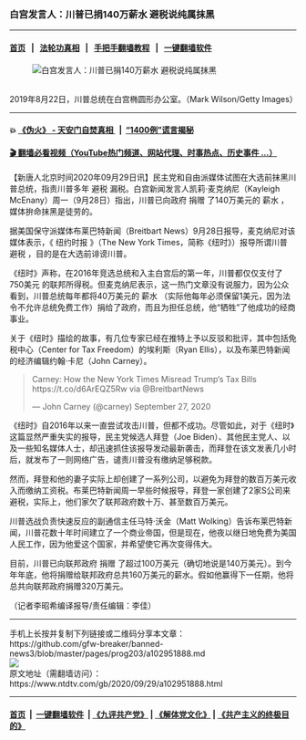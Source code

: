 ### 白宫发言人：川普已捐140万薪水 避税说纯属抹黑
------------------------

#### [首页](https://github.com/gfw-breaker/banned-news3/blob/master/README.md) &nbsp;&nbsp;|&nbsp;&nbsp; [法轮功真相](https://github.com/begood0513/basic/blob/master/README.md)  &nbsp;&nbsp;|&nbsp;&nbsp; [手把手翻墙教程](https://github.com/gfw-breaker/guides/wiki)  &nbsp;&nbsp;|&nbsp;&nbsp; [一键翻墙软件](https://github.com/gfw-breaker/nogfw/blob/master/README.md)  



<div><div class="featured_image">
 <figure>
  <img alt="白宫发言人：川普已捐140万薪水 避税说纯属抹黑" src="https://i.ntdtv.com/assets/uploads/2020/09/8-26-800x450.jpg"/>
 </figure><br/>
 <span class="caption">
  2019年8月22日，川普总统在白宫椭圆形办公室。（Mark Wilson/Getty Images）
 </span>
</div>
</div><hr/>

#### 💥 [《伪火》 - 天安门自焚真相 ](http://158.247.195.190:10000/videos/blog/weihuo.html)&nbsp; |&nbsp; [“1400例”谎言揭秘  ](http://158.247.195.190:10000/videos/blog/jiexi1400.html)

#### [ 🎬  翻墙必看视频（YouTube热门频道、网站代理、时事热点、历史事件 ...）](https://github.com/gfw-breaker/links/blob/master/banned.md)

<div><div class="post_content" itemprop="articleBody">
 <p>
  【新唐人北京时间2020年09月29日讯】民主党和自由派媒体试图在大选前抹黑川普总统，指责川普多年
  <ok href="https://www.ntdtv.com/gb/避税.htm">
   避税
  </ok>
  漏税。白宫新闻发言人凯莉·麦克纳尼（Kayleigh McEnany）周一（9月28日）指出，川普已向政府
  <ok href="https://www.ntdtv.com/gb/捐赠.htm">
   捐赠
  </ok>
  了140万美元的
  <ok href="https://www.ntdtv.com/gb/薪水.htm">
   薪水
  </ok>
  ，媒体拚命抹黑是徒劳的。
 </p>
 <p>
  据美国保守派媒体布莱巴特新闻（Breitbart News）9月28日报导，麦克纳尼对该媒体表示，《
  <ok href="https://www.ntdtv.com/gb/纽约时报.htm">
   纽约时报
  </ok>
  》（The New York Times，简称《纽时》）报导所谓川普
  <ok href="https://www.ntdtv.com/gb/避税.htm">
   避税
  </ok>
  ，目的是在大选前诽谤川普。
 </p>
 <p>
  《纽时》声称，在2016年竞选总统和入主白宫后的第一年，川普都仅仅支付了
  <ok href="https://www.ntdtv.com/gb/750美元.htm">
   750美元
  </ok>
  的联邦所得税。但麦克纳尼表示，这一热门文章没有说服力，因为公众看到，川普总统每年都将40万美元的
  <ok href="https://www.ntdtv.com/gb/薪水.htm">
   薪水
  </ok>
  （实际他每年必须保留1美元，因为法令不允许总统免费工作）捐给了政府，而且为担任总统，他“牺牲”了他成功的经商事业。
 </p>
 <p>
  关于《纽时》描绘的故事，有几位专家已经在推特上予以反驳和批评，其中包括免税中心（Center for Tax Freedom）的埃利斯（Ryan Ellis），以及布莱巴特新闻的经济编辑约翰·卡尼（John Carney）。
 </p>
 <blockquote class="twitter-tweet">
  <p dir="ltr" lang="en">
   Carney: How the New York Times Misread Trump‘s Tax Bills
   <ok href="https://t.co/d6ArEQZ5Rw">
    https://t.co/d6ArEQZ5Rw
   </ok>
   via
   <ok href="https://twitter.com/BreitbartNews?ref_src=twsrc%5Etfw">
    @BreitbartNews
   </ok>
  </p>
  <p>
   — John Carney (@carney)
   <ok href="https://twitter.com/carney/status/1310351247455776769?ref_src=twsrc%5Etfw">
    September 27, 2020
   </ok>
  </p>
 </blockquote>
 <p>
  <script async="" charset="utf-8" src="https://platform.twitter.com/widgets.js">
  </script>
 </p>
 <p>
  <p>
   《纽时》自2016年以来一直尝试攻击川普，但都不成功。尽管如此，对于《纽时》这篇显然严重失实的报导，民主党候选人拜登（Joe Biden）、其他民主党人、以及一些知名媒体人士，却迅速抓住该报导发动最新袭击，而拜登在该文发表几小时后，就发布了一则网络广告，谴责川普没有缴纳足够税款。
  </p>
  <p>
   然而，拜登和他的妻子实际上却创建了一系列公司，以避免为拜登的数百万美元收入而缴纳工资税。布莱巴特新闻周一早些时候报导，拜登一家创建了2家S公司来避税，实际上，他们家欠了联邦政府数十万、甚至数百万美元。
  </p>
  <p>
   川普选战负责快速反应的副通信主任马特·沃金（Matt Wolking）告诉布莱巴特新闻，川普花数十年时间建立了一个商业帝国，但是现在，他夜以继日地免费为美国人民工作，因为他爱这个国家，并希望使它再次变得伟大。
  </p>
  <p>
   目前，川普已向联邦政府
   <ok href="https://www.ntdtv.com/gb/捐赠.htm">
    捐赠
   </ok>
   了超过100万美元（确切地说是140万美元）。到今年年底，他将捐赠给联邦政府总共160万美元的薪水。假如他赢得下一任期，他将总共向联邦政府捐赠320万美元。
  </p>
  <p>
   （记者李昭希编译报导/责任编辑：李佳）
  </p>
  <div class="single_ad">
  </div>
 </p>
</div>
</div>
<hr/>
手机上长按并复制下列链接或二维码分享本文章：<br/>
https://github.com/gfw-breaker/banned-news3/blob/master/pages/prog203/a102951888.md <br/>
<a href='https://github.com/gfw-breaker/banned-news3/blob/master/pages/prog203/a102951888.md'><img src='https://github.com/gfw-breaker/banned-news3/blob/master/pages/prog203/a102951888.md.png'/></a> <br/>
原文地址（需翻墙访问）：https://www.ntdtv.com/gb/2020/09/29/a102951888.html


------------------------
#### [首页](https://github.com/gfw-breaker/banned-news3/blob/master/README.md) &nbsp;|&nbsp; [一键翻墙软件](https://github.com/gfw-breaker/nogfw/blob/master/README.md) &nbsp;| [《九评共产党》](https://github.com/gfw-breaker/9ping.md/blob/master/README.md#九评之一评共产党是什么) | [《解体党文化》](https://github.com/gfw-breaker/jtdwh.md/blob/master/README.md) | [《共产主义的终极目的》](https://github.com/gfw-breaker/gczydzjmd.md/blob/master/README.md)


<img src='http://gfw-breaker.win/banned-news3/pages/prog203/a102951888.md' width='0px' height='0px'/>